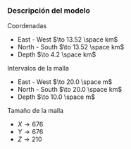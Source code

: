 ### Descripción del modelo
Coordenadas
- East - West $\to 13.52 \space km$
- North - South $\to 13.52 \space km$
- Depth $\to 4.2 \space km$

Intervalos de la malla
- East - West $\to 20.0 \space m$
- North - South $\to 20.0 \space km$
- Depth $\to 10.0 \space m$

Tamaño de la malla
- $X \to 676$
- $Y \to 676$
- $Z \to 210$
